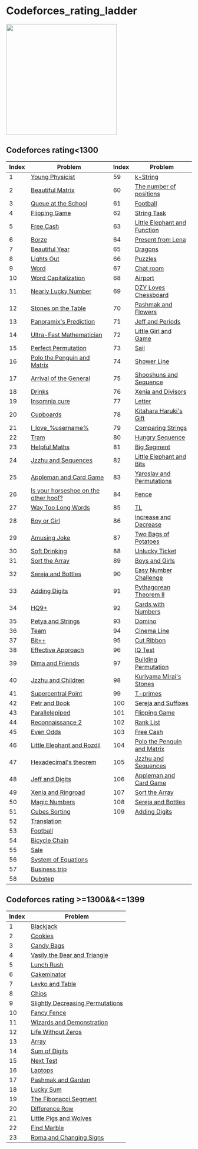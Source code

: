 # Codeforces_rating_ladder

<img src="https://codeforces.com/predownloaded/ce/bb/cebb0750c8fc9da45a299daddd9ff9f17e77bffe.jpg" height=300>

## Codeforces rating<1300

| Index | Problem | Index | Problem |
| --- | --- | --- |--- |
| 1 | [Young Physicist](https://codeforces.com/problemset/problem/69/A) | 59 |[k-String](https://codeforces.com/problemset/problem/219/A) |
| 2 | [Beautiful Matrix](https://codeforces.com/problemset/problem/263/A) | 60 |[The number of positions](https://codeforces.com/problemset/problem/124/A) |  
| 3 | [Queue at the School](https://codeforces.com/problemset/problem/266/B) | 61 | [Football](https://codeforces.com/problemset/problem/96/A) |
| 4 | [Flipping Game](https://codeforces.com/problemset/problem/327/A) |62 | [String Task](https://codeforces.com/problemset/problem/118/A) |
| 5 | [Free Cash](http://codeforces.com/problemset/problem/237/A) |63 | [Little Elephant and Function](https://codeforces.com/problemset/problem/221/A) |
| 6 | [Borze](http://codeforces.com/problemset/problem/32/B) |64 | [Present from Lena](https://codeforces.com/problemset/problem/118/B) |
| 7 | [Beautiful Year](http://codeforces.com/problemset/problem/271/A) |65 | [Dragons](https://codeforces.com/problemset/problem/230/A) |
| 8 | [Lights Out](http://codeforces.com/problemset/problem/275/A) |66 | [Puzzles](https://codeforces.com/problemset/problem/337/A) |
| 9 | [Word](http://codeforces.com/problemset/problem/59/A) |67 | [Chat room](https://codeforces.com/problemset/problem/58/A) |
| 10 | [Word Capitalization](http://codeforces.com/problemset/problem/281/A) |68 | [Airport](https://codeforces.com/problemset/problem/218/B) |
| 11 | [Nearly Lucky Number](http://codeforces.com/problemset/problem/110/A) |69 | [DZY Loves Chessboard](https://codeforces.com/problemset/problem/445/A) |
| 12 | [Stones on the Table](http://codeforces.com/problemset/problem/266/A) |70| [Pashmak and Flowers](https://codeforces.com/problemset/problem/459/B) |
| 13 | [Panoramix's Prediction](http://codeforces.com/problemset/problem/80/A) |71| [Jeff and Periods](https://codeforces.com/problemset/problem/352/B) |
| 14 | [Ultra-Fast Mathematician](http://codeforces.com/problemset/problem/61/A) |72| [Little Girl and Game](https://codeforces.com/problemset/problem/276/B) |
| 15 | [Perfect Permutation](http://codeforces.com/problemset/problem/233/A) |73| [Sail](https://codeforces.com/problemset/problem/298/B) |
| 16 | [Polo the Penguin and Matrix](http://codeforces.com/problemset/problem/289/B) |74| [Shower Line](https://codeforces.com/problemset/problem/431/B) |
| 17 | [Arrival of the General](http://codeforces.com/problemset/problem/144/A) |75| [Shooshuns and Sequence](https://codeforces.com/problemset/problem/222/A) |
| 18 | [Drinks](http://codeforces.com/problemset/problem/200/B) |76| [Xenia and Divisors](https://codeforces.com/problemset/problem/342/A) |
| 19 | [Insomnia cure](http://codeforces.com/problemset/problem/148/A) |77| [Letter](https://codeforces.com/problemset/problem/43/B) |
| 20 | [Cupboards](http://codeforces.com/problemset/problem/248/A) |78| [Kitahara Haruki's Gift](https://codeforces.com/problemset/problem/433/A) |
| 21 | [I_love_%username%](http://codeforces.com/problemset/problem/155/A) |79| [Comparing Strings](https://codeforces.com/problemset/problem/186/A) |
| 22 | [Tram](http://codeforces.com/problemset/problem/116/A) | 80| [Hungry Sequence](http://codeforces.com/problemset/problem/327/B) |
| 23 | [Helpful Maths](http://codeforces.com/problemset/problem/339/A) | 81| [Big Segment](http://codeforces.com/problemset/problem/242/B) |
| 24 | [Jzzhu and Sequences](https://codeforces.com/contest/450/problem/B) | 82| [Little Elephant and Bits](http://codeforces.com/problemset/problem/258/A) |
| 25 | [Appleman and Card Game](https://codeforces.com/problemset/problem/462/B) | 83| [Yaroslav and Permutations](http://codeforces.com/problemset/problem/296/A) |
| 26 | [Is your horseshoe on the other hoof?](https://codeforces.com/problemset/problem/228/A) | 84| [Fence](http://codeforces.com/problemset/problem/363/B) |
| 27 | [Way Too Long Words](https://codeforces.com/problemset/problem/71/A) | 85| [TL](http://codeforces.com/problemset/problem/350/A) |
| 28 | [Boy or Girl](https://codeforces.com/problemset/problem/236/A) | 86| [Increase and Decrease](http://codeforces.com/problemset/problem/246/B) |
| 29 | [Amusing Joke](https://codeforces.com/problemset/problem/141/A) | 87| [Two Bags of Potatoes](http://codeforces.com/problemset/problem/239/A) |
| 30 | [Soft Drinking](https://codeforces.com/problemset/problem/151/A) | 88| [Unlucky Ticket](http://codeforces.com/problemset/problem/160/B) |
| 31 | [Sort the Array](https://codeforces.com/problemset/problem/451/B) | 89| [Boys and Girls](http://codeforces.com/problemset/problem/253/A) |
| 32 | [Sereja and Bottles](https://codeforces.com/problemset/problem/315/A) | 90|[Easy Number Challenge](http://codeforces.com/problemset/problem/236/B) |
| 33 | [Adding Digits](https://codeforces.com/problemset/problem/260/A) | 91|[Pythagorean Theorem II](http://codeforces.com/problemset/problem/304/A) |
| 34 | [HQ9+](https://codeforces.com/problemset/problem/133/A) |92|[Cards with Numbers](http://codeforces.com/problemset/problem/254/A) |
| 35 | [Petya and Strings](https://codeforces.com/problemset/problem/112/A) |93|[Domino](http://codeforces.com/problemset/problem/353/A) |
| 36 | [Team](https://codeforces.com/problemset/problem/231/A) |94|[Cinema Line](http://codeforces.com/problemset/problem/349/A) |
| 37 | [Bit++](https://codeforces.com/problemset/problem/282/A) |95|[Cut Ribbon](http://codeforces.com/problemset/problem/189/A) |
| 38 | [Effective Approach](https://codeforces.com/problemset/problem/227/B) |96|[IQ Test](http://codeforces.com/problemset/problem/287/A) |
| 39 | [Dima and Friends](https://codeforces.com/problemset/problem/272/A) |97|[Building Permutation](http://codeforces.com/problemset/problem/285/C) |
| 40 | [Jzzhu and Children](https://codeforces.com/problemset/problem/450/A) |98|[Kuriyama Mirai's Stones](http://codeforces.com/problemset/problem/433/B) |
| 41 | [Supercentral Point](https://codeforces.com/problemset/problem/165/A) |99|[T-primes](http://codeforces.com/problemset/problem/230/B) |
| 42 | [Petr and Book](https://codeforces.com/problemset/problem/139/A) |100|[Sereja and Suffixes](http://codeforces.com/problemset/problem/368/B) |
| 43 | [Parallelepiped](https://codeforces.com/problemset/problem/224/A) |101|[Flipping Game](http://codeforces.com/problemset/problem/327/A) |
| 44 | [Reconnaissance 2](https://codeforces.com/problemset/problem/34/A) |102|[Rank List](http://codeforces.com/problemset/problem/166/A) |
| 45 | [Even Odds](https://codeforces.com/problemset/problem/318/A) |103|[Free Cash](http://codeforces.com/problemset/problem/237/A) |
| 46 | [Little Elephant and Rozdil](https://codeforces.com/problemset/problem/205/A) |104|[Polo the Penguin and Matrix](http://codeforces.com/problemset/problem/289/B) |
| 47 | [Hexadecimal's theorem](https://codeforces.com/problemset/problem/199/A) |105|[Jzzhu and Sequences](http://codeforces.com/problemset/problem/450/B) |
| 48 | [Jeff and Digits](https://codeforces.com/problemset/problem/352/A) |106|[Appleman and Card Game](http://codeforces.com/problemset/problem/462/B) |
| 49 | [Xenia and Ringroad](https://codeforces.com/problemset/problem/339/B) |107|[Sort the Array](http://codeforces.com/problemset/problem/451/B) |
| 50 | [Magic Numbers](https://codeforces.com/problemset/problem/320/A) |108|[Sereja and Bottles](http://codeforces.com/problemset/problem/315/A) |
| 51 | [Cubes Sorting](https://codeforces.com/contest/1420/problem/A) |109|[Adding Digits](http://codeforces.com/problemset/problem/260/A) |
| 52 | [Translation](https://codeforces.com/problemset/problem/41/A) |
| 53 | [Football](https://codeforces.com/problemset/problem/43/A) |
| 54 | [Bicycle Chain](https://codeforces.com/problemset/problem/215/A) |
| 55 | [Sale](https://codeforces.com/problemset/problem/34/B) |
| 56 | [System of Equations](https://codeforces.com/problemset/problem/214/A) |
| 57 | [Business trip](https://codeforces.com/problemset/problem/149/A) |
| 58 | [Dubstep](https://codeforces.com/problemset/problem/208/A) |

## Codeforces rating >=1300&&<=1399
| Index | Problem |
| --- | --- |
| 1 | [Blackjack](https://codeforces.com/problemset/problem/104/A) |
| 2 | [Cookies](https://codeforces.com/problemset/problem/129/A) |
| 3 | [Candy Bags](https://codeforces.com/problemset/problem/334/A) |
| 4 | [Vasily the Bear and Triangle](https://codeforces.com/problemset/problem/336/A) |
| 5 | [Lunch Rush](https://codeforces.com/problemset/problem/276/A) |
| 6 | [Cakeminator](https://codeforces.com/problemset/problem/330/A) |
| 7 | [Levko and Table](https://codeforces.com/problemset/problem/361/A) |
| 8 | [Chips](https://codeforces.com/problemset/problem/92/A) |
| 9 | [Slightly Decreasing Permutations](https://codeforces.com/problemset/problem/285/A)|
| 10 |[Fancy Fence](https://codeforces.com/problemset/problem/270/A)|
| 11 |[Wizards and Demonstration](https://codeforces.com/problemset/problem/168/A) |
| 12 |[Life Without Zeros](https://codeforces.com/problemset/problem/75/A) |
| 13 |[Array](https://codeforces.com/problemset/problem/300/A) |
| 14 |[Sum of Digits](https://codeforces.com/problemset/problem/102/B) |
| 15 |[Next Test](https://codeforces.com/problemset/problem/27/A) |
| 16 |[Laptops](https://codeforces.com/problemset/problem/456/A) |
| 17 |[Pashmak and Garden](http://codeforces.com/problemset/problem/459/A) |
| 18 |[Lucky Sum](http://codeforces.com/problemset/problem/121/A) |
| 19 |[The Fibonacci Segment](http://codeforces.com/problemset/problem/365/B) |
| 20 |[Difference Row](http://codeforces.com/problemset/problem/347/A) |
| 21 |[Little Pigs and Wolves](http://codeforces.com/problemset/problem/116/B) |
| 22 |[Find Marble](http://codeforces.com/problemset/problem/285/B) |
| 23 |[Roma and Changing Signs](http://codeforces.com/problemset/problem/262/B) |
